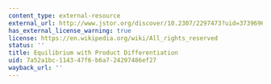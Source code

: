 ```yaml
---
content_type: external-resource
external_url: http://www.jstor.org/discover/10.2307/2297473?uid=3739696&uid=2134&uid=2&uid=70&uid=4&uid=3739256&sid=21104049564663
has_external_license_warning: true
license: https://en.wikipedia.org/wiki/All_rights_reserved
status: ''
title: Equilibrium with Product Differentiation
uid: 7a52a1bc-1143-47f6-b6a7-24297486ef27
wayback_url: ''
---
```

